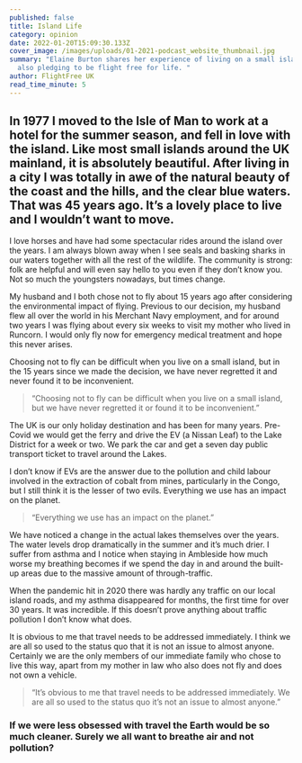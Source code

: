 ```yaml
---
published: false
title: Island Life
category: opinion
date: 2022-01-20T15:09:30.133Z
cover_image: /images/uploads/01-2021-podcast_website_thumbnail.jpg
summary: "Elaine Burton shares her experience of living on a small island while
  also pledging to be flight free for life. "
author: FlightFree UK
read_time_minute: 5
---
```

## In 1977 I moved to the Isle of Man to work at a hotel for the summer season, and fell in love with the island. Like most small islands around the UK mainland, it is absolutely beautiful. After living in a city I was totally in awe of the natural beauty of the coast and the hills, and the clear blue waters. That was 45 years ago. It’s a lovely place to live and I wouldn’t want to move.

I love horses and have had some spectacular rides around the island over the years. I am always blown away when I see seals and basking sharks in our waters together with all the rest of the wildlife. The community is strong: folk are helpful and will even say hello to you even if they don’t know you. Not so much the youngsters nowadays, but times change.

My husband and I both chose not to fly about 15 years ago after considering the environmental impact of flying. Previous to our decision, my husband flew all over the world in his Merchant Navy employment, and for around two years I was flying about every six weeks to visit my mother who lived in Runcorn. I would only fly now for emergency medical treatment and hope this never arises. 

Choosing not to fly can be difficult when you live on a small island, but in the 15 years since we made the decision, we have never regretted it and never found it to be inconvenient. 

> “Choosing not to fly can be difficult when you live on a small island, but we have never regretted it or found it to be inconvenient.” 

The UK is our only holiday destination and has been for many years. Pre-Covid we would get the ferry and drive the EV (a Nissan Leaf) to the Lake District for a week or two. We park the car and get a seven day public transport ticket to travel around the Lakes. 

I don’t know if EVs are the answer due to the pollution and child labour involved in the extraction of cobalt from mines, particularly in the Congo, but I still think it is the lesser of two evils. Everything we use has an impact on the planet.

> “Everything we use has an impact on the planet.”

We have noticed a change in the actual lakes themselves over the years. The water levels drop dramatically in the summer and it’s much drier. I suffer from asthma and I notice when staying in Ambleside how much worse my breathing becomes if we spend the day in and around the built-up areas due to the massive amount of through-traffic. 

When the pandemic hit in 2020 there was hardly any traffic on our local island roads, and my asthma disappeared for months, the first time for over 30 years. It was incredible. If this doesn’t prove anything about traffic pollution I don’t know what does.

It is obvious to me that travel needs to be addressed immediately. I think we are all so used to the status quo that it is not an issue to almost anyone. Certainly we are the only members of our immediate family who chose to live this way, apart from my mother in law who also does not fly and does not own a vehicle. 

> “It’s obvious to me that travel needs to be addressed immediately. We are all so used to the status quo it’s not an issue to almost anyone.”

### If we were less obsessed with travel the Earth would be so much cleaner. Surely we all want to breathe air and not pollution?